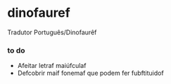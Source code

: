 # dinofauref
Tradutor Português/Dinofaurêf


### to do

 - Afeitar letraf maiúfculaf
 - Defcobrir maif fonemaf que podem fer fubftituidof
